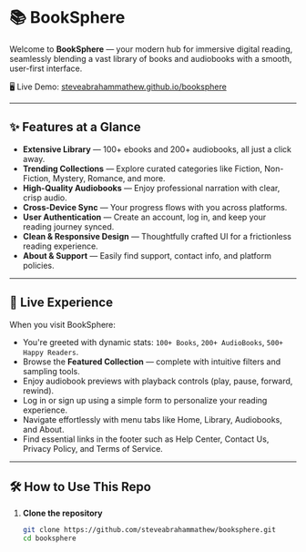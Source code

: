 # 📚 BookSphere

Welcome to **BookSphere** — your modern hub for immersive digital reading, seamlessly blending a vast library of books and audiobooks with a smooth, user-first interface.

🖥 Live Demo: [steveabrahammathew.github.io/booksphere](https://steveabrahammathew.github.io/booksphere/)

---

## ✨ Features at a Glance

- **Extensive Library** — 100+ ebooks and 200+ audiobooks, all just a click away.  
- **Trending Collections** — Explore curated categories like Fiction, Non-Fiction, Mystery, Romance, and more.  
- **High-Quality Audiobooks** — Enjoy professional narration with clear, crisp audio.  
- **Cross-Device Sync** — Your progress flows with you across platforms.  
- **User Authentication** — Create an account, log in, and keep your reading journey synced.  
- **Clean & Responsive Design** — Thoughtfully crafted UI for a frictionless reading experience.  
- **About & Support** — Easily find support, contact info, and platform policies.

---

## 🚀 Live Experience

When you visit BookSphere:
- You're greeted with dynamic stats: `100+ Books`, `200+ AudioBooks`, `500+ Happy Readers`.
- Browse the **Featured Collection** — complete with intuitive filters and sampling tools.
- Enjoy audiobook previews with playback controls (play, pause, forward, rewind).
- Log in or sign up using a simple form to personalize your reading experience.
- Navigate effortlessly with menu tabs like Home, Library, Audiobooks, and About.
- Find essential links in the footer such as Help Center, Contact Us, Privacy Policy, and Terms of Service.  

---

## 🛠 How to Use This Repo

1. **Clone the repository**
   ```bash
   git clone https://github.com/steveabrahammathew/booksphere.git
   cd booksphere
